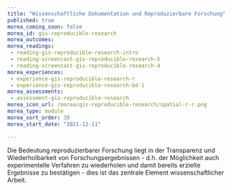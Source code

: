```yaml
---
title: "Wissenschaftliche Dokumentation und Reproduzierbare Forschung"
published: true
morea_coming_soon: false
morea_id: gis-reproducible-research
morea_outcomes:
morea_readings:
 - reading-gis-reproducible-research-intro
 - reading-screencast-gis-reproducible-research-5
 - reading-screencast-gis-reproducible-research-4
morea_experiences:
 - experience-gis-reproducible-research-r
 - experience-gis-reproducible-research-bd-1
morea_assessments:
 - assessment-gis-reproducible-research
morea_icon_url: /morea/gis-reproducible-research/spatial-r-r.png
morea_type: module
morea_sort_order: 30
morea_start_date: "2021-12-11"

---
```

Die Bedeutung reproduzierbarer Forschung liegt in der Transparenz und Wiederholbarkeit von Forschungsergebnissen - d.h. der Möglichkeit auch experimentelle Verfahren zu wiederholen und damit bereits erzielte Ergebnisse zu bestätigen - dies ist das zentrale Element wissenschaftlicher Arbeit.